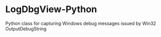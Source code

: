 LogDbgView-Python
=================

Python class for capturing Windows debug messages issued by Win32 OutputDebugString
